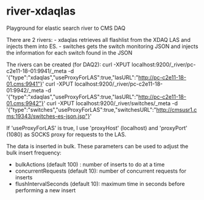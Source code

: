 river-xdaqlas
=============

Playground for elastic search river to CMS DAQ

There are 2 rivers:
    - xdaqlas retrieves all flashlist from the XDAQ LAS and injects
      them into ES.
    - switches gets the switch monitoring JSON and injects the
      information for each switch found in the JSON

The rivers can be created (for DAQ2):
  curl -XPUT localhost:9200/_river/pc-c2e11-18-01:9941/_meta -d '{"type":"xdaqlas","useProxyForLAS":true,"lasURL":"http://pc-c2e11-18-01.cms:9941"}'
  curl -XPUT localhost:9200/_river/pc-c2e11-18-01:9942/_meta -d '{"type":"xdaqlas","useProxyForLAS":true,"lasURL":"http://pc-c2e11-18-01.cms:9942"}'
  curl -XPUT localhost:9200/_river/switches/_meta -d '{"type":"switches","useProxyForLAS":true,"switchesURL":"http://cmsusr1.cms:19343/switches-es-json.jsp"}'

If 'useProxyForLAS' is true, I use 'proxyHost' (localhost) and 'proxyPort' (1080) as SOCKS proxy for requests to the LAS.

The data is inserted in bulk. These parameters can be used to adjust
the bulk insert frequency:
  - bulkActions (default 100) : number of inserts to do at a time
  - concurrentRequests (default 10): number of concurrent requests for inserts
  - flushIntervalSeconds (default 10): maximum time in seconds before performing a new insert
